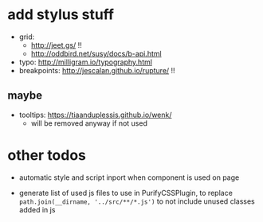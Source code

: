 # add stylus stuff
- grid:
  - http://jeet.gs/ !!
  - http://oddbird.net/susy/docs/b-api.html
- typo: http://milligram.io/typography.html
- breakpoints: http://jescalan.github.io/rupture/ !!

## maybe
- tooltips: https://tiaanduplessis.github.io/wenk/
  - will be removed anyway if not used

# other todos
- automatic style and script inport when component is used on page

- generate list of used js files to use in PurifyCSSPlugin, to replace `path.join(__dirname, '../src/**/*.js')` to not include unused classes added in js